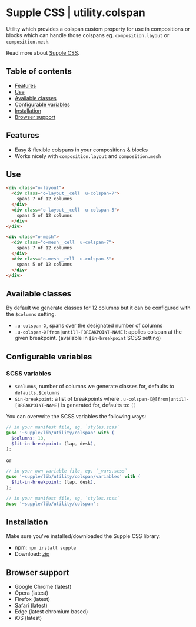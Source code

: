 # Supple CSS | utility.colspan

Utility which provides a colspan custom property for use in compositions or blocks which can handle those colspans eg. `composition.layout` or `composition.mesh`.

Read more about [Supple CSS](https://github.com/supple-css/supple).

## Table of contents

* [Features](#features)
* [Use](#use)
* [Available classes](#available-classes)
* [Configurable variables](#configurable-variables)
* [Installation](#installation)
* [Browser support](#browser-support)

## Features

* Easy & flexible colspans in your compositions & blocks
* Works nicely with `composition.layout` and `composition.mesh`

## Use

```html
<div class="o-layout">
  <div class="o-layout__cell  u-colspan-7">
    spans 7 of 12 columns
  </div>
  <div class="o-layout__cell  u-colspan-5">
    spans 5 of 12 columns
  </div>
</div>
```

```html
<div class="o-mesh">
  <div class="o-mesh__cell  u-colspan-7">
    spans 7 of 12 columns
  </div>
  <div class="o-mesh__cell  u-colspan-5">
    spans 5 of 12 columns
  </div>
</div>
```


## Available classes
By default we generate classes for 12 columns but it can be configured with the `$columns` setting.

* `.u-colspan-X`, spans over the designated number of columns
* `.u-colspan-X[from|until]-[BREAKPOINT-NAME]`: applies colspan at the given breakpoint. (available in `$in-breakpoint` SCSS setting)


## Configurable variables


### SCSS variables

* `$columns`, number of columns we generate classes for, defaults to `defaults.$columns`
* `$in-breakpoint`: a list of breakpoints where `.u-colspan-X@[from|until]-[BREAKPOINT-NAME]` is generated for, defaults to: `()`

You can overwrite the SCSS variables the following ways:

```scss
// in your manifest file, eg. `styles.scss`
@use '~supple/lib/utility/colspan' with (
  $columns: 10,
  $fit-in-breakpoint: (lap, desk),
);
```
or
```scss
// in your own variable file, eg. `_vars.scss`
@use '~supple/lib/utility/colspan/variables' with (
  $fit-in-breakpoint: (lap, desk),
);

// in your manifest file, eg. `styles.scss`
@use '~supple/lib/utility/colspan';
```


## Installation
Make sure you've installed/downloaded the Supple CSS library:

* [npm](https://www.npmjs.com/package/supple): `npm install supple`
* Download: [zip](https://github.com/supple-css/supple/releases/latest)


## Browser support

* Google Chrome (latest)
* Opera (latest)
* Firefox (latest)
* Safari (latest)
* Edge (latest chromium based)
* iOS (latest)
